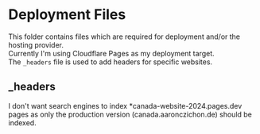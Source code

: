 # Deployment Files

This folder contains files which are required for deployment and/or the hosting provider.  
Currently I'm using Cloudflare Pages as my deployment target.  
The `_headers` file is used to add headers for specific websites.

## \_headers

I don't want search engines to index \*canada-website-2024.pages.dev pages as only the production version (canada.aaronczichon.de) should be indexed.
